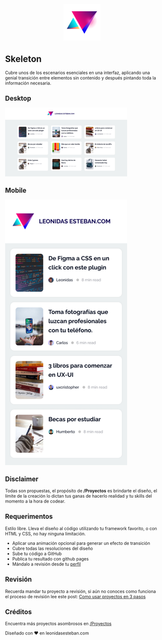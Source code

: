 <div align="center">
<img width="120px"  src="https://raw.githubusercontent.com/no-te-rindas/logo/main/Logo/LeonidasEsteban-destello-envolvente-cuadrada.png" />
</div>

# Skeleton
Cubre unos de los escenarios esenciales en una interfaz, aplicando una genial transición entre elementos sin contenido y después pintando toda la información necesaria.

## Desktop

<img width="400px"  src="https://raw.githubusercontent.com/uxcristopher/imagenes/main/Readmes/Skeleton/Skeleton-desktop.png" />


## Mobile

<img width="400px"  src="https://raw.githubusercontent.com/uxcristopher/imagenes/main/Readmes/Skeleton/Skeleton-mobile.png" />

## Disclaimer

Todas son propuestas, el propósito de **/Proyectos** es brindarte el diseño, el límite de la creación lo dictan tus ganas de hacerlo realidad y tu skills del momento a la hora de codear.

## Requerimentos

Estilo libre. Lleva el diseño al código utilizando tu framework favorito, o con HTML y CSS, no hay ninguna limitación.

- Aplicar una animación opcional para generar un efecto de transición
- Cubre todas las resoluciones del diseño
- Sube tu código a GitHub
- Publica tu resultado con github pages
- Mándalo a revisión desde tu [perfil](https://leonidasesteban.com/estudiante)

## Revisión

Recuerda mandar tu proyecto a revisión, si aún no conoces como funciona el proceso de revisión lee este post: [Como usar proyectos en 3 pasos](https://leonidasesteban.com/blog/como-usar-proyectos-en-3-pasos)

## Créditos

Encuentra más proyectos asombrosos en [/Proyectos](https://leonidasesteban.com/proyectos)

Diseñado con ♥️ en leonidasesteban.com
